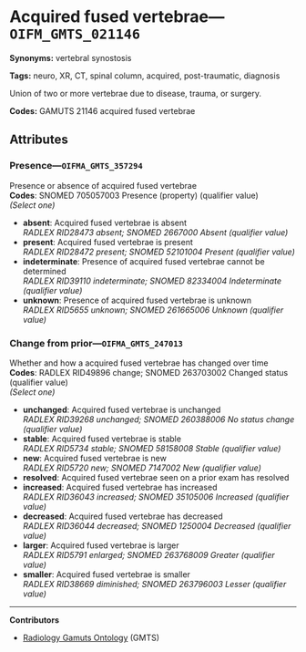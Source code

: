 # Acquired fused vertebrae—`OIFM_GMTS_021146`

**Synonyms:** vertebral synostosis

**Tags:** neuro, XR, CT, spinal column, acquired, post-traumatic, diagnosis

Union of two or more vertebrae due to disease, trauma, or surgery.

**Codes:** GAMUTS 21146 acquired fused vertebrae

## Attributes

### Presence—`OIFMA_GMTS_357294`

Presence or absence of acquired fused vertebrae  
**Codes**: SNOMED 705057003 Presence (property) (qualifier value)  
*(Select one)*

- **absent**: Acquired fused vertebrae is absent  
_RADLEX RID28473 absent; SNOMED 2667000 Absent (qualifier value)_
- **present**: Acquired fused vertebrae is present  
_RADLEX RID28472 present; SNOMED 52101004 Present (qualifier value)_
- **indeterminate**: Presence of acquired fused vertebrae cannot be determined  
_RADLEX RID39110 indeterminate; SNOMED 82334004 Indeterminate (qualifier value)_
- **unknown**: Presence of acquired fused vertebrae is unknown  
_RADLEX RID5655 unknown; SNOMED 261665006 Unknown (qualifier value)_

### Change from prior—`OIFMA_GMTS_247013`

Whether and how a acquired fused vertebrae has changed over time  
**Codes**: RADLEX RID49896 change; SNOMED 263703002 Changed status (qualifier value)  
*(Select one)*

- **unchanged**: Acquired fused vertebrae is unchanged  
_RADLEX RID39268 unchanged; SNOMED 260388006 No status change (qualifier value)_
- **stable**: Acquired fused vertebrae is stable  
_RADLEX RID5734 stable; SNOMED 58158008 Stable (qualifier value)_
- **new**: Acquired fused vertebrae is new  
_RADLEX RID5720 new; SNOMED 7147002 New (qualifier value)_
- **resolved**: Acquired fused vertebrae seen on a prior exam has resolved  
- **increased**: Acquired fused vertebrae has increased  
_RADLEX RID36043 increased; SNOMED 35105006 Increased (qualifier value)_
- **decreased**: Acquired fused vertebrae has decreased  
_RADLEX RID36044 decreased; SNOMED 1250004 Decreased (qualifier value)_
- **larger**: Acquired fused vertebrae is larger  
_RADLEX RID5791 enlarged; SNOMED 263768009 Greater (qualifier value)_
- **smaller**: Acquired fused vertebrae is smaller  
_RADLEX RID38669 diminished; SNOMED 263796003 Lesser (qualifier value)_

---

**Contributors**

- [Radiology Gamuts Ontology](https://gamuts.net/) (GMTS)